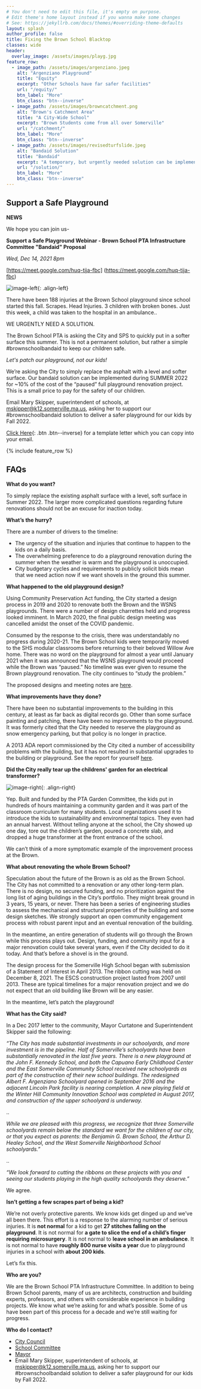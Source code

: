 ```yaml
---
# You don't need to edit this file, it's empty on purpose.
# Edit theme's home layout instead if you wanna make some changes
# See: https://jekyllrb.com/docs/themes/#overriding-theme-defaults
layout: splash
author_profile: false
title: Fixing the Brown School Blacktop
classes: wide
header:
  overlay_image: /assets/images/playg.jpg
feature_row:
  - image_path: /assets/images/argenziano.jpeg
    alt: "Argenziano Playground"
    title: "Equity"
    excerpt: "Other Schools have far safer facilities"
    url: "/equity/"
    btn_label: "More"
    btn_class: "btn--inverse"
  - image_path: /assets/images/browncatchment.png
    alt: "Brown's Catchment Area"
    title: "A City-Wide School"
    excerpt: "Brown Students come from all over Somerville"
    url: "/catchment/"
    btn_label: "More"
    btn_class: "btn--inverse"
  - image_path: /assets/images/revisedturfslide.jpeg
    alt: "Bandaid Solution"
    title: "Bandaid"
    excerpt: "A temporary, but urgently needed solution can be implemented by the fall of 2022"
    url: "/solution/"
    btn_label: "More"
    btn_class: "btn--inverse"
---
```


## Support a Safe Playground

**NEWS**

We hope you can join us-

**Support a Safe Playground Webinar - Brown School PTA Infrastructure Committee "Bandaid" Proposal**

*Wed, Dec 14, 2021 8pm*

[https://meet.google.com/huq-tija-fbc] (https://meet.google.com/huq-tija-fbc)



![image-left](/assets/images/injury1.jpeg){: .align-left}

There have been 188 injuries at the Brown School playground since school started this fall. Scrapes. Head Injuries.  3 children with broken bones. Just this week, a child was taken to the hospital in an ambulance..

WE URGENTLY NEED A SOLUTION.

The Brown School PTA is asking the City and SPS to quickly put in a softer surface this summer. This is not a permanent solution, but rather a simple #brownschoolbandaid to keep our children safe. 

*Let's patch our playground, not our kids!*

We’re asking the City to simply replace the asphalt with a level and softer surface. Our bandaid solution can be implemented during SUMMER 2022 for ~10% of the cost of the “paused” full playground renovation project. This is a small price to pay for the safety of our children.

Email Mary Skipper, superintendent of schools, at [mskipper@k12.somerville.ma.us](mailto:mskipper@k12.somerville.ma.us), asking her to support our #brownschoolbandaid solution to deliver a safer playground for our kids by Fall 2022.
 
[Click Here](https://docs.google.com/document/d/1VqnC1T0sPuSkGYL5ldxXCvYayIQFvWeDsonMXY6DEWs/edit?usp=sharing){: .btn .btn--inverse} for a template letter which you can copy into your email.

{% include feature_row  %}

## FAQs

**What do you want?**

To simply replace the existing asphalt surface with a level, soft surface in Summer 2022. The larger more complicated questions regarding future renovations should not be an excuse for inaction today.

**What’s the hurry?**

There are a number of drivers to the timeline:

- The urgency of the situation and injuries that continue to happen to the kids on a daily basis.
- The overwhelming preference to do a playground renovation during the summer when the weather is warm and the playground is unoccupied.
- City budgetary cycles and requirements to publicly solicit bids mean that we need action now if we want shovels in the ground this summer.

**What happened to the old playground design?**

Using Community Preservation Act funding, the City started a design process in 2019 and 2020 to renovate both the Brown and the WSNS playgrounds. There were a number of design charrettes held and progress looked imminent. In March 2020, the final public design meeting was cancelled amidst the onset of the COVID pandemic.

Consumed by the response to the crisis, there was understandably no progress during 2020-21. The Brown School kids were temporarily moved to the SHS modular classrooms before returning to their beloved Willow Ave home. There was no word on the playground for almost a year until January 2021 when it was announced that the WSNS playground would proceed while the Brown was “paused.” No timeline was ever given to resume the Brown playground renovation. The city continues to “study the problem.”

The proposed designs and meeting notes are [here](https://www.somervillema.gov/brownschoolrenovation).

**What improvements have they done?**

There have been no substantial improvements to the building in this century, at least as far back as digital records go. Other than some surface painting and patching, there have been no improvements to the playground. It was formerly cited that the City needed to reserve the playground as snow emergency parking, but that policy  is no longer in practice.

A 2013 ADA report commissioned by the City cited a number of accessibility problems with the building, but it has not resulted in substantial upgrades to the building or playground. See the report for yourself [here](http://ifa.somervillema.gov.s3.amazonaws.com/documents/2013-ada-self-evaluation.pdf).

**Did the City really tear up the childrens' garden for an electrical transformer?**

![image-right](/assets/images/transformerinstalled.jpg){: .align-right}

Yep. Built and funded by the PTA Garden Committee, the kids put in hundreds of hours maintaining a community garden and it was part of the classroom curriculum for many students. Local organizations used it to introduce the kids to sustainability and environmental topics. They even had an annual harvest. Without telling anyone at the school, the City showed up one day, tore out the children’s garden, poured a concrete slab, and dropped a huge transformer at the front entrance of the school.

We can’t think of a more symptomatic example of the improvement process at the Brown.

**What about renovating the whole Brown School?**

Speculation about the future of the Brown is as old as the Brown School. The City has not committed to a renovation or any other long-term plan. There is no design, no secured funding, and no prioritization against the long list of aging buildings in the City’s portfolio. They might break ground in 3 years, 15 years, or never. There has been a series of engineering studies to assess the mechanical and structural properties of the building and some design sketches. We strongly support an open community engagement process with robust parent input and an eventual renovation of the building.

In the meantime, an entire generation of students will go through the Brown while this process plays out. Design, funding, and community input for a major renovation could take several years, even if the City decided to do it today. And that’s before a shovel is in the ground.

The design process for the Somerville High School began with submission of a Statement of Interest in April 2013. The ribbon cutting was held on December 8, 2021. The ESCS construction project lasted from 2007 until 2013. These are typical timelines for a major renovation project and we do not expect that an old building like Brown will be any easier. 

In the meantime, let’s patch the playground!

**What has the City said?**

In a Dec 2017 letter to the community, Mayor Curtatone and Superintendent Skipper said the following:

*“The City has made substantial investments in our schoolyards, and more investment is in the pipeline. Half of Somerville’s schoolyards have been substantially renovated in the last five years. There is a new playground at the John F. Kennedy School, and both the Capuano Early Childhood Center and the East Somerville Community School received new schoolyards as part of the construction of their new school buildings. The redesigned Albert F. Argenziano Schoolyard opened in September 2016 and the adjacent Lincoln Park facility is nearing completion. A new playing field at the Winter Hill Community Innovation School was completed in August 2017, and construction of the upper schoolyard is underway.*
 
..

*While we are pleased with this progress, we recognize that three Somerville schoolyards remain below the standard we want for the children of our city, or that you expect as parents: the Benjamin G. Brown School, the Arthur D. Healey School, and the West Somerville Neighborhood School schoolyards.”*

..

*“We look forward to cutting the ribbons on these projects with you and seeing our students playing in the high quality schoolyards they deserve.”*

We agree.

**Isn’t getting a few scrapes part of being a kid?**

We’re not overly protective parents. We know kids get dinged up and we’ve all been there. This effort is a response to the alarming number of serious injuries. It is **not normal** for a kid to get **27 stitches falling on the playground**. It is not normal for **a gate to slice the end of a child’s finger requiring microsurgery**.  It is not normal to **leave school in an ambulance**. It is not normal to have **roughly 800 nurse visits a year** due to playground injuries in a school with **about 200 kids**. 

Let’s fix this.

**Who are you?**

We are the Brown School PTA Infrastructure Committee. In addition to being Brown School parents, many of us are architects, construction and building experts, professors, and others with considerable experience in building projects. We know what we’re asking for and what’s possible. Some of us have been part of this process for a decade and we’re still waiting for progress.

**Who do I contact?**

- [City Council](https://www.somervillema.gov/departments/city-council)
- [School Committee](https://somerville.k12.ma.us/district-leadership/somerville-school-committee)
- [Mayor](https://www.somervillema.gov/departments/mayors-office)
- Email Mary Skipper, superintendent of schools, at [mskipper@k12.somerville.ma.us](mailto:mskipper@k12.somerville.ma.us), asking her to support our
 #brownschoolbandaid solution to deliver a safer playground for our kids by Fall 2022.


